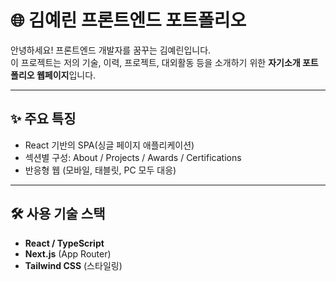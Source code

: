 # 🌐 김예린 프론트엔드 포트폴리오

안녕하세요! 프론트엔드 개발자를 꿈꾸는 김예린입니다.  
이 프로젝트는 저의 기술, 이력, 프로젝트, 대외활동 등을 소개하기 위한 **자기소개 포트폴리오 웹페이지**입니다.

---

## ✨ 주요 특징

- React 기반의 SPA(싱글 페이지 애플리케이션)
- 섹션별 구성: About / Projects / Awards / Certifications
- 반응형 웹 (모바일, 태블릿, PC 모두 대응)

---

## 🛠 사용 기술 스택

- **React / TypeScript**
- **Next.js** (App Router)
- **Tailwind CSS** (스타일링)
